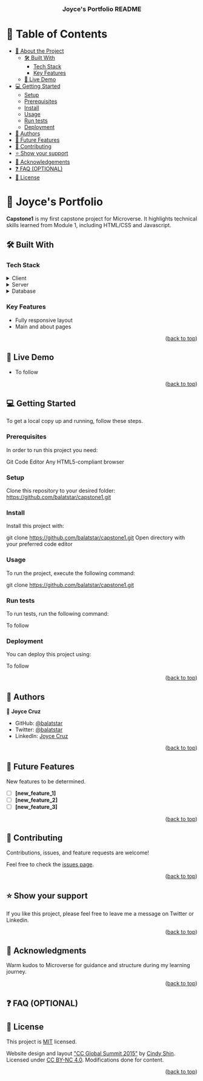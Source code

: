 <a name="readme-top"></a>

<div align="center">

  <h3><b>Joyce's Portfolio README</b></h3>

</div>

# 📗 Table of Contents

- [📖 About the Project](#about-project)
  - [🛠 Built With](#built-with)
    - [Tech Stack](#tech-stack)
    - [Key Features](#key-features)
  - [🚀 Live Demo](#live-demo)
- [💻 Getting Started](#getting-started)
  - [Setup](#setup)
  - [Prerequisites](#prerequisites)
  - [Install](#install)
  - [Usage](#usage)
  - [Run tests](#run-tests)
  - [Deployment](#deployment)
- [👥 Authors](#authors)
- [🔭 Future Features](#future-features)
- [🤝 Contributing](#contributing)
- [⭐️ Show your support](#support)
- [🙏 Acknowledgements](#acknowledgements)
- [❓ FAQ (OPTIONAL)](#faq)
- [📝 License](#license)

# 📖 Joyce's Portfolio <a name="about-project"></a>

**Capstone1** is my first capstone project for Microverse. It highlights technical skills learned from Module 1, including HTML/CSS and Javascript.

## 🛠 Built With <a name="built-with"></a>

### Tech Stack <a name="tech-stack"></a>

<details>
  <summary>Client</summary>
  <ul>
    <li><a href="#">To be determined</a></li>
  </ul>
</details>

<details>
  <summary>Server</summary>
  <ul>
    <li><a href="#">To be determined</a></li>
  </ul>
</details>

<details>
<summary>Database</summary>
  <ul>
    <li><a href="#">To be determined</a></li>
  </ul>
</details>

### Key Features <a name="key-features"></a>

- Fully responsive layout
- Main and about pages

<p align="right">(<a href="#readme-top">back to top</a>)</p>

## 🚀 Live Demo <a name="live-demo"></a>

- To follow

<p align="right">(<a href="#readme-top">back to top</a>)</p>

## 💻 Getting Started <a name="getting-started"></a>

To get a local copy up and running, follow these steps.

### Prerequisites

In order to run this project you need:

Git
Code Editor
Any HTML5-compliant browser

### Setup

Clone this repository to your desired folder: https://github.com/balatstar/capstone1.git


### Install

Install this project with:

git clone https://github.com/balatstar/capstone1.git
Open directory with your preferred code editor

### Usage

To run the project, execute the following command:

git clone https://github.com/balatstar/capstone1.git

### Run tests

To run tests, run the following command:

To follow

### Deployment

You can deploy this project using:

To follow

<p align="right">(<a href="#readme-top">back to top</a>)</p>

## 👥 Authors <a name="authors"></a>

👤 **Joyce Cruz**

- GitHub: [@balatstar](https://github.com/balatstar)
- Twitter: [@balatstar](https://twitter.com/balatstar)
- LinkedIn: [Joyce Cruz](https://linkedin.com/in/joyce-ann-cruz-668a41a7)

<p align="right">(<a href="#readme-top">back to top</a>)</p>


## 🔭 Future Features <a name="future-features"></a>

New features to be determined.

- [ ] **[new_feature_1]**
- [ ] **[new_feature_2]**
- [ ] **[new_feature_3]**

<p align="right">(<a href="#readme-top">back to top</a>)</p>

## 🤝 Contributing <a name="contributing"></a>

Contributions, issues, and feature requests are welcome!

Feel free to check the [issues page](../../issues/).

<p align="right">(<a href="#readme-top">back to top</a>)</p>

## ⭐️ Show your support <a name="support"></a>

If you like this project, please feel free to leave me a message on Twitter or Linkedin.

<p align="right">(<a href="#readme-top">back to top</a>)</p>

## 🙏 Acknowledgments <a name="acknowledgements"></a>

Warm kudos to Microverse for guidance and structure during my learning journey.

<p align="right">(<a href="#readme-top">back to top</a>)</p>

## ❓ FAQ (OPTIONAL) <a name="faq"></a>

<!--

- **[Question_1]**

  - [Answer_1]

- **[Question_2]**

  - [Answer_2]

<p align="right">(<a href="#readme-top">back to top</a>)</p>

-->

## 📝 License <a name="license"></a>

This project is [MIT](./LICENSE) licensed.

Website design and layout ["CC Global Summit 2015"](https://www.behance.net/gallery/29845175/CC-Global-Summit-2015) by [Cindy Shin](https://www.behance.net/adagio07). Licensed under [CC BY-NC 4.0](https://creativecommons.org/licenses/by-nc/4.0/). Modifications done for content.

<p align="right">(<a href="#readme-top">back to top</a>)</p>
